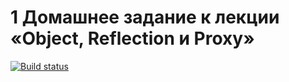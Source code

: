 # 1 Домашнее задание к лекции «Object, Reflection и Proxy»

[![Build status](https://ci.appveyor.com/api/projects/status/j0bxn829c6xq8t9x/branch/master?svg=true)](https://ci.appveyor.com/project/Sergius92739/ajs-6-1-for-in/branch/master)
